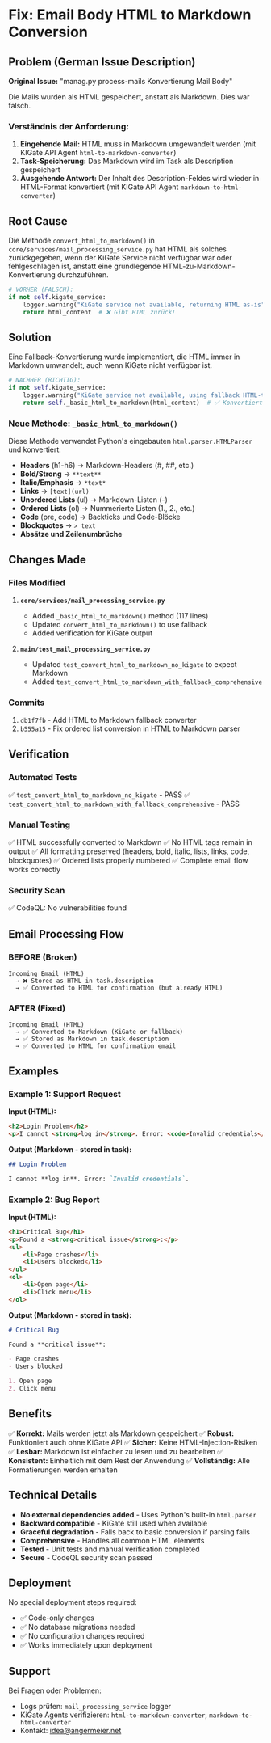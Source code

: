# Fix: Email Body HTML to Markdown Conversion

## Problem (German Issue Description)

**Original Issue:** "manag.py process-mails Konvertierung Mail Body"

Die Mails wurden als HTML gespeichert, anstatt als Markdown. Dies war falsch.

### Verständnis der Anforderung:

1. **Eingehende Mail:** HTML muss in Markdown umgewandelt werden (mit KIGate API Agent `html-to-markdown-converter`)
2. **Task-Speicherung:** Das Markdown wird im Task als Description gespeichert
3. **Ausgehende Antwort:** Der Inhalt des Description-Feldes wird wieder in HTML-Format konvertiert (mit KIGate API Agent `markdown-to-html-converter`)

## Root Cause

Die Methode `convert_html_to_markdown()` in `core/services/mail_processing_service.py` hat HTML als solches zurückgegeben, wenn der KiGate Service nicht verfügbar war oder fehlgeschlagen ist, anstatt eine grundlegende HTML-zu-Markdown-Konvertierung durchzuführen.

```python
# VORHER (FALSCH):
if not self.kigate_service:
    logger.warning("KiGate service not available, returning HTML as-is")
    return html_content  # ❌ Gibt HTML zurück!
```

## Solution

Eine Fallback-Konvertierung wurde implementiert, die HTML immer in Markdown umwandelt, auch wenn KiGate nicht verfügbar ist.

```python
# NACHHER (RICHTIG):
if not self.kigate_service:
    logger.warning("KiGate service not available, using fallback HTML-to-Markdown conversion")
    return self._basic_html_to_markdown(html_content)  # ✅ Konvertiert zu Markdown!
```

### Neue Methode: `_basic_html_to_markdown()`

Diese Methode verwendet Python's eingebauten `html.parser.HTMLParser` und konvertiert:

- **Headers** (h1-h6) → Markdown-Headers (#, ##, etc.)
- **Bold/Strong** → `**text**`
- **Italic/Emphasis** → `*text*`
- **Links** → `[text](url)`
- **Unordered Lists** (ul) → Markdown-Listen (-)
- **Ordered Lists** (ol) → Nummerierte Listen (1., 2., etc.)
- **Code** (pre, code) → Backticks und Code-Blöcke
- **Blockquotes** → `> text`
- **Absätze und Zeilenumbrüche**

## Changes Made

### Files Modified

1. **`core/services/mail_processing_service.py`**
   - Added `_basic_html_to_markdown()` method (117 lines)
   - Updated `convert_html_to_markdown()` to use fallback
   - Added verification for KiGate output

2. **`main/test_mail_processing_service.py`**
   - Updated `test_convert_html_to_markdown_no_kigate` to expect Markdown
   - Added `test_convert_html_to_markdown_with_fallback_comprehensive`

### Commits

1. `db1f7fb` - Add HTML to Markdown fallback converter
2. `b555a15` - Fix ordered list conversion in HTML to Markdown parser

## Verification

### Automated Tests
✅ `test_convert_html_to_markdown_no_kigate` - PASS
✅ `test_convert_html_to_markdown_with_fallback_comprehensive` - PASS

### Manual Testing
✅ HTML successfully converted to Markdown
✅ No HTML tags remain in output
✅ All formatting preserved (headers, bold, italic, lists, links, code, blockquotes)
✅ Ordered lists properly numbered
✅ Complete email flow works correctly

### Security Scan
✅ CodeQL: No vulnerabilities found

## Email Processing Flow

### BEFORE (Broken)
```
Incoming Email (HTML) 
  → ❌ Stored as HTML in task.description
  → ✅ Converted to HTML for confirmation (but already HTML)
```

### AFTER (Fixed)
```
Incoming Email (HTML)
  → ✅ Converted to Markdown (KiGate or fallback)
  → ✅ Stored as Markdown in task.description
  → ✅ Converted to HTML for confirmation email
```

## Examples

### Example 1: Support Request

**Input (HTML):**
```html
<h2>Login Problem</h2>
<p>I cannot <strong>log in</strong>. Error: <code>Invalid credentials</code>.</p>
```

**Output (Markdown - stored in task):**
```markdown
## Login Problem

I cannot **log in**. Error: `Invalid credentials`.
```

### Example 2: Bug Report

**Input (HTML):**
```html
<h1>Critical Bug</h1>
<p>Found a <strong>critical issue</strong>:</p>
<ul>
    <li>Page crashes</li>
    <li>Users blocked</li>
</ul>
<ol>
    <li>Open page</li>
    <li>Click menu</li>
</ol>
```

**Output (Markdown - stored in task):**
```markdown
# Critical Bug

Found a **critical issue**:

- Page crashes
- Users blocked

1. Open page
2. Click menu
```

## Benefits

✅ **Korrekt:** Mails werden jetzt als Markdown gespeichert
✅ **Robust:** Funktioniert auch ohne KiGate API
✅ **Sicher:** Keine HTML-Injection-Risiken
✅ **Lesbar:** Markdown ist einfacher zu lesen und zu bearbeiten
✅ **Konsistent:** Einheitlich mit dem Rest der Anwendung
✅ **Vollständig:** Alle Formatierungen werden erhalten

## Technical Details

- **No external dependencies added** - Uses Python's built-in `html.parser`
- **Backward compatible** - KiGate still used when available
- **Graceful degradation** - Falls back to basic conversion if parsing fails
- **Comprehensive** - Handles all common HTML elements
- **Tested** - Unit tests and manual verification completed
- **Secure** - CodeQL security scan passed

## Deployment

No special deployment steps required:
- ✅ Code-only changes
- ✅ No database migrations needed
- ✅ No configuration changes required
- ✅ Works immediately upon deployment

## Support

Bei Fragen oder Problemen:
- Logs prüfen: `mail_processing_service` logger
- KiGate Agents verifizieren: `html-to-markdown-converter`, `markdown-to-html-converter`
- Kontakt: idea@angermeier.net
